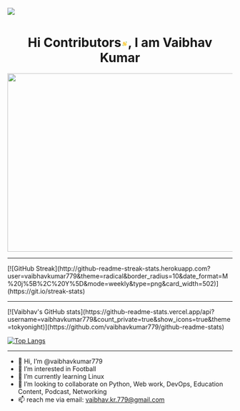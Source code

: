 <!-- ### Hi there 👋 -->
![](https://visitor-badge.glitch.me/badge?page_id=vaibhavkumar779.vaibhavkumar779)
<br />
---
<h1 align="center">Hi Contributors<img src="https://github.com/vaibhavkumar779/vaibhavkumar779/blob/main/Wave.gif" height="15px" width="15px">, I am Vaibhav Kumar</h1>


<img align="center"  src="https://miro.medium.com/max/1400/1*mqv03KrlG5LK2XU1uV4LJg.gif"  style="display: inline-block; margin: 0 auto; height: 400px; width: 1200px" />
<br>
<hr>
[![GitHub Streak](http://github-readme-streak-stats.herokuapp.com?user=vaibhavkumar779&theme=radical&border_radius=10&date_format=M%20j%5B%2C%20Y%5D&mode=weekly&type=png&card_width=502)](https://git.io/streak-stats)

<hr>
[![Vaibhav's GitHub stats](https://github-readme-stats.vercel.app/api?username=vaibhavkumar779&count_private=true&show_icons=true&theme=tokyonight)](https://github.com/vaibhavkumar779/github-readme-stats)

[![Top Langs](https://github-readme-stats.vercel.app/api/top-langs/?username=vaibhavkumar779&theme=tokyonight)](https://github.com/vaibhavkumar779/github-readme-stats)

<!-- city_light -->
---


- 👋 Hi, I’m @vaibhavkumar779
- 👀 I’m interested in Football
- 🌱 I’m currently learning Linux
- 💞️ I’m looking to collaborate on Python, Web work, DevOps, Education Content, Podcast, Networking
- 📫 reach me via email: vaibhav.kr.779@gmail.com


<!---
vaibhavkumar779/vaibhavkumar779 is a ✨ special ✨ repository because its `README.md` (this file) appears on your GitHub profile.
You can click the Preview link to take a look at your changes.
--->
